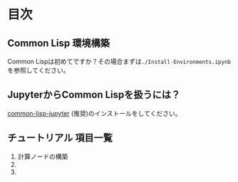 
# 目次

## Common Lisp 環境構築

Common Lispは初めてですか？その場合まずは`./Install-Environments.ipynb`を参照してください。

## JupyterからCommon Lispを扱うには？

[common-lisp-jupyter](https://github.com/yitzchak/common-lisp-jupyter) (推奨)のインストールをしてください。

## チュートリアル 項目一覧

1. 計算ノードの構築
2. 
3. 